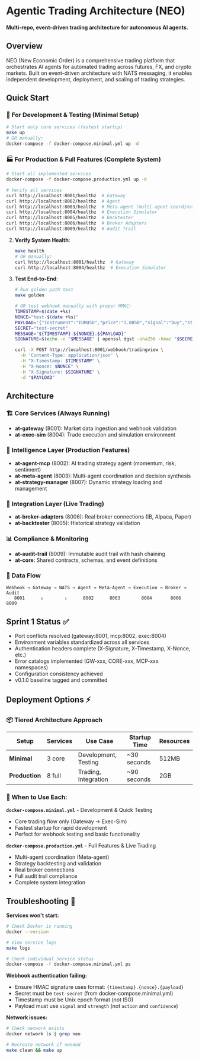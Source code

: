 # Agentic Trading Architecture (NEO)

**Multi-repo, event-driven trading architecture for autonomous AI agents.**

## Overview

NEO (New Economic Order) is a comprehensive trading platform that orchestrates AI agents for automated trading across futures, FX, and crypto markets. Built on event-driven architecture with NATS messaging, it enables independent development, deployment, and scaling of trading strategies.

## Quick Start

### 🚀 **For Development & Testing** (Minimal Setup)
```bash
# Start only core services (fastest startup)
make up
# OR manually:
docker-compose -f docker-compose.minimal.yml up -d
```

### 🏭 **For Production & Full Features** (Complete System)
```bash
# Start all implemented services
docker-compose -f docker-compose.production.yml up -d

# Verify all services
curl http://localhost:8001/healthz  # Gateway
curl http://localhost:8002/healthz  # Agent
curl http://localhost:8003/healthz  # Meta-agent (multi-agent coordination)
curl http://localhost:8004/healthz  # Execution Simulator
curl http://localhost:8005/healthz  # Backtester
curl http://localhost:8006/healthz  # Broker Adapters
curl http://localhost:8009/healthz  # Audit Trail
```

2) **Verify System Health**:
   ```bash
   make health
   # OR manually:
   curl http://localhost:8001/healthz  # Gateway
   curl http://localhost:8004/healthz  # Execution Simulator
   ```

3) **Test End-to-End**:
   ```bash
   # Run golden path test
   make golden

   # OR test webhook manually with proper HMAC:
   TIMESTAMP=$(date +%s)
   NONCE="test-$(date +%s)"
   PAYLOAD='{"instrument":"EURUSD","price":"1.0850","signal":"buy","strength":0.85}'
   SECRET="test-secret"
   MESSAGE="${TIMESTAMP}.${NONCE}.${PAYLOAD}"
   SIGNATURE=$(echo -n "$MESSAGE" | openssl dgst -sha256 -hmac "$SECRET" -hex | cut -d' ' -f2)

   curl -X POST http://localhost:8001/webhook/tradingview \
     -H 'Content-Type: application/json' \
     -H "X-Timestamp: $TIMESTAMP" \
     -H "X-Nonce: $NONCE" \
     -H "X-Signature: $SIGNATURE" \
     -d "$PAYLOAD"
   ```

## Architecture

### 🏗️ **Core Services** (Always Running)
- **at-gateway** (8001): Market data ingestion and webhook validation
- **at-exec-sim** (8004): Trade execution and simulation environment

### 🧠 **Intelligence Layer** (Production Features)
- **at-agent-mcp** (8002): AI trading strategy agent (momentum, risk, sentiment)
- **at-meta-agent** (8003): Multi-agent coordination and decision synthesis
- **at-strategy-manager** (8007): Dynamic strategy loading and management

### 🔌 **Integration Layer** (Live Trading)
- **at-broker-adapters** (8006): Real broker connections (IB, Alpaca, Paper)
- **at-backtester** (8005): Historical strategy validation

### 📊 **Compliance & Monitoring**
- **at-audit-trail** (8009): Immutable audit trail with hash chaining
- **at-core**: Shared contracts, schemas, and event definitions

### 🔄 **Data Flow**
```
Webhook → Gateway → NATS → Agent → Meta-Agent → Execution → Broker → Audit
   8001      ↓        ↓      8002      8003        8004       8006     8009
```

## Sprint 1 Status ✅

- Port conflicts resolved (gateway:8001, mcp:8002, exec:8004)
- Environment variables standardized across all services
- Authentication headers complete (X-Signature, X-Timestamp, X-Nonce, etc.)
- Error catalogs implemented (GW-xxx, CORE-xxx, MCP-xxx namespaces)
- Configuration consistency achieved
- v0.1.0 baseline tagged and committed

## Deployment Options ⚡

### 📦 **Tiered Architecture Approach**

| Setup | Services | Use Case | Startup Time | Resources |
|-------|----------|----------|--------------|-----------|
| **Minimal** | 3 core | Development, Testing | ~30 seconds | 512MB |
| **Production** | 8 full | Trading, Integration | ~90 seconds | 2GB |

### 🎯 **When to Use Each:**

**`docker-compose.minimal.yml`** - Development & Quick Testing
- Core trading flow only (Gateway → Exec-Sim)
- Fastest startup for rapid development
- Perfect for webhook testing and basic functionality

**`docker-compose.production.yml`** - Full Features & Live Trading
- Multi-agent coordination (Meta-agent)
- Strategy backtesting and validation
- Real broker connections
- Full audit trail compliance
- Complete system integration

## Troubleshooting 🔧

**Services won't start:**
```bash
# Check Docker is running
docker --version

# View service logs
make logs

# Check individual service status
docker-compose -f docker-compose.minimal.yml ps
```

**Webhook authentication failing:**
- Ensure HMAC signature uses format: `{timestamp}.{nonce}.{payload}`
- Secret must be `test-secret` (from docker-compose.minimal.yml)
- Timestamp must be Unix epoch format (not ISO)
- Payload must use `signal` and `strength` (not `action` and `confidence`)

**Network issues:**
```bash
# Check network exists
docker network ls | grep neo

# Recreate network if needed
make clean && make up
```
